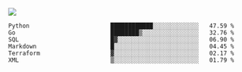 ![](https://github-profile-summary-cards.vercel.app/api/cards/profile-details?username=igtm&theme=dracula)
<!--START_SECTION:waka-->

```text
Python                       ████████████░░░░░░░░░░░░░   47.59 %
Go                           ████████▒░░░░░░░░░░░░░░░░   32.76 %
SQL                          █▓░░░░░░░░░░░░░░░░░░░░░░░   06.90 %
Markdown                     █░░░░░░░░░░░░░░░░░░░░░░░░   04.45 %
Terraform                    ▓░░░░░░░░░░░░░░░░░░░░░░░░   02.17 %
XML                          ▒░░░░░░░░░░░░░░░░░░░░░░░░   01.79 %
```

<!--END_SECTION:waka-->

